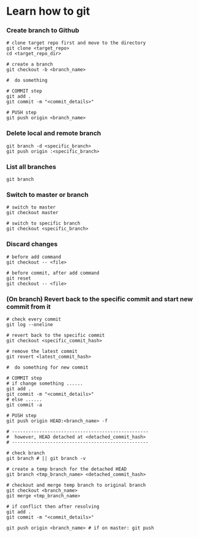 # Learn how to git

### Create branch to Github
```shell
# clone target repo first and move to the directory
git clone <target_repo>
cd <target_repo_dir>

# create a branch
git checkout -b <branch_name>

#  do something

# COMMIT step
git add .
git commit -m "<commit_details>"

# PUSH step
git push origin <branch_name>
```

### Delete local and remote branch
```shell
git branch -d <specific_branch>
git push origin :<specific_branch>
```

### List all branches
```shell
git branch
```

### Switch to master or branch
```shell
# switch to master
git checkout master

# switch to specific branch
git checkout <specific_branch>
```

### Discard changes
```shell
# before add command
git checkout -- <file>

# before commit, after add command
git reset
git checkout -- <file>
```

### (On branch) Revert back to the specific commit and start new commit from it
```shell
# check every commit
git log --oneline

# revert back to the specific commit
git checkout <specific_commit_hash>

# remove the latest commit
git revert <latest_commit_hash>

#  do something for new commit

# COMMIT step
# if change something ......
git add .
git commit -m "<commit_details>"
# else ......
git commit -a

# PUSH step
git push origin HEAD:<branch_name> -f

# --------------------------------------------------
#  however, HEAD detached at <detached_commit_hash>
# --------------------------------------------------

# check branch
git branch # || git branch -v

# create a temp branch for the detached HEAD
git branch <tmp_branch_name> <detached_commit_hash>

# checkout and merge temp branch to original branch
git checkout <branch_name>
git merge <tmp_branch_name>

# if conflict then after resolving
git add .
git commit -m "<commit_details>"

git push origin <branch_name> # if on master: git push
```